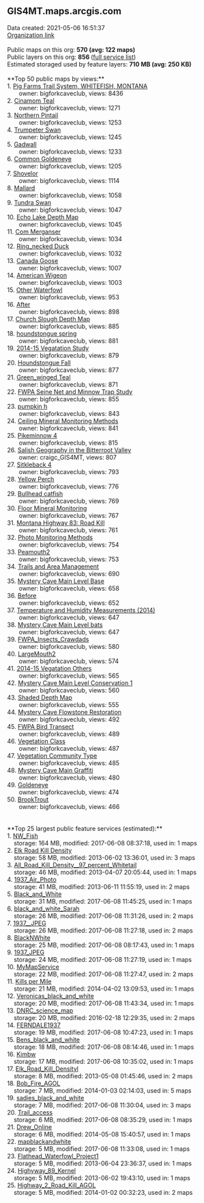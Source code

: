 <h2>GIS4MT.maps.arcgis.com</h2> Data created: 2021-05-06 16:51:37 <br /><a target='new' href='https://GIS4MT.maps.arcgis.com'>Organization link</a><br /><br />Public maps on this org: <b>570 (avg: 122 maps)</b><br />Public layers on this org: <b>856 </b>(<a target='new' href='https://services.arcgis.com/ud5hNpZn28576gYc/ArcGIS/rest/services'>full service list</a>)<br />Estimated storaged used by feature layers: <b>710 MB (avg: 250 KB)</b><br /><br />**Top 50 public maps by views:**<br />  1. <a target='new' href='https://www.arcgis.com/home/item.html?id=1a4c3cca18fa4242b0cdcfdcb99d9836'>Pig Farms Trail System, WHITEFISH, MONTANA</a> <br />  &nbsp;&nbsp;&nbsp;&nbsp; &nbsp;&nbsp;owner: bigforkcaveclub, views: 8436<br />  2. <a target='new' href='https://www.arcgis.com/home/item.html?id=0abb4ec6724b4f85be92f1fb334d9137'>Cinamom Teal</a> <br />  &nbsp;&nbsp;&nbsp;&nbsp; &nbsp;&nbsp;owner: bigforkcaveclub, views: 1271<br />  3. <a target='new' href='https://www.arcgis.com/home/item.html?id=89a6cf0262034d538bb9c1e5775e3f83'>Northern Pintail</a> <br />  &nbsp;&nbsp;&nbsp;&nbsp; &nbsp;&nbsp;owner: bigforkcaveclub, views: 1253<br />  4. <a target='new' href='https://www.arcgis.com/home/item.html?id=d782beea03624728bd7666ae1dd06d12'>Trumpeter Swan</a> <br />  &nbsp;&nbsp;&nbsp;&nbsp; &nbsp;&nbsp;owner: bigforkcaveclub, views: 1245<br />  5. <a target='new' href='https://www.arcgis.com/home/item.html?id=69d68f8b5b044bfd87e395c1aee525ab'>Gadwall</a> <br />  &nbsp;&nbsp;&nbsp;&nbsp; &nbsp;&nbsp;owner: bigforkcaveclub, views: 1233<br />  6. <a target='new' href='https://www.arcgis.com/home/item.html?id=c96b9089f0934fb280fff004cb8158e4'>Common Goldeneye</a> <br />  &nbsp;&nbsp;&nbsp;&nbsp; &nbsp;&nbsp;owner: bigforkcaveclub, views: 1205<br />  7. <a target='new' href='https://www.arcgis.com/home/item.html?id=b5a24dbf5e2643b98f679aa6dabd035c'>Shovelor</a> <br />  &nbsp;&nbsp;&nbsp;&nbsp; &nbsp;&nbsp;owner: bigforkcaveclub, views: 1114<br />  8. <a target='new' href='https://www.arcgis.com/home/item.html?id=7384564c79ae4d93827377dd7c302821'>Mallard</a> <br />  &nbsp;&nbsp;&nbsp;&nbsp; &nbsp;&nbsp;owner: bigforkcaveclub, views: 1058<br />  9. <a target='new' href='https://www.arcgis.com/home/item.html?id=b5ec54f63e554826b28e7009fedc9271'>Tundra Swan</a> <br />  &nbsp;&nbsp;&nbsp;&nbsp; &nbsp;&nbsp;owner: bigforkcaveclub, views: 1047<br />  10. <a target='new' href='https://www.arcgis.com/home/item.html?id=84d8371ebafd4007a16560391aa9a9cd'>Echo Lake Depth Map</a> <br />  &nbsp;&nbsp;&nbsp;&nbsp; &nbsp;&nbsp;owner: bigforkcaveclub, views: 1045<br />  11. <a target='new' href='https://www.arcgis.com/home/item.html?id=3d90ef17af01458a892382c14f03afa2'>Com Merganser</a> <br />  &nbsp;&nbsp;&nbsp;&nbsp; &nbsp;&nbsp;owner: bigforkcaveclub, views: 1034<br />  12. <a target='new' href='https://www.arcgis.com/home/item.html?id=8902e6e9d2644badad301bdffa08c866'>Ring_necked Duck</a> <br />  &nbsp;&nbsp;&nbsp;&nbsp; &nbsp;&nbsp;owner: bigforkcaveclub, views: 1032<br />  13. <a target='new' href='https://www.arcgis.com/home/item.html?id=c08a9ed60127402d8b575d76e33dbd69'>Canada Goose</a> <br />  &nbsp;&nbsp;&nbsp;&nbsp; &nbsp;&nbsp;owner: bigforkcaveclub, views: 1007<br />  14. <a target='new' href='https://www.arcgis.com/home/item.html?id=347d7034edff4f0695c44d2969a5bfaa'>American Wigeon</a> <br />  &nbsp;&nbsp;&nbsp;&nbsp; &nbsp;&nbsp;owner: bigforkcaveclub, views: 1003<br />  15. <a target='new' href='https://www.arcgis.com/home/item.html?id=7c18af3a178f4bf9b405d36400486e87'>Other Waterfowl</a> <br />  &nbsp;&nbsp;&nbsp;&nbsp; &nbsp;&nbsp;owner: bigforkcaveclub, views: 953<br />  16. <a target='new' href='https://www.arcgis.com/home/item.html?id=e2232e29d64e4cfd8cb7734aa912bedb'>After</a> <br />  &nbsp;&nbsp;&nbsp;&nbsp; &nbsp;&nbsp;owner: bigforkcaveclub, views: 898<br />  17. <a target='new' href='https://www.arcgis.com/home/item.html?id=0d742fdae66a46d191fe1d58a3d2eb34'>Church Slough Depth Map</a> <br />  &nbsp;&nbsp;&nbsp;&nbsp; &nbsp;&nbsp;owner: bigforkcaveclub, views: 885<br />  18. <a target='new' href='https://www.arcgis.com/home/item.html?id=a5394d9e01c2434e88b7166cdd5bbc30'>houndstongue spring</a> <br />  &nbsp;&nbsp;&nbsp;&nbsp; &nbsp;&nbsp;owner: bigforkcaveclub, views: 881<br />  19. <a target='new' href='https://www.arcgis.com/home/item.html?id=d15b0b21afb740f6af5a3984bfeb73da'>2014-15 Vegatation Study</a> <br />  &nbsp;&nbsp;&nbsp;&nbsp; &nbsp;&nbsp;owner: bigforkcaveclub, views: 879<br />  20. <a target='new' href='https://www.arcgis.com/home/item.html?id=7dca3b9fca4142e392867b0b78c3ad27'>Houndstongue Fall</a> <br />  &nbsp;&nbsp;&nbsp;&nbsp; &nbsp;&nbsp;owner: bigforkcaveclub, views: 877<br />  21. <a target='new' href='https://www.arcgis.com/home/item.html?id=9f8b620d99664a45b341e3fab1847140'>Green_winged Teal</a> <br />  &nbsp;&nbsp;&nbsp;&nbsp; &nbsp;&nbsp;owner: bigforkcaveclub, views: 871<br />  22. <a target='new' href='https://www.arcgis.com/home/item.html?id=bc488b5e5d7f41c0904c6a2a2cecc68c'>FWPA Seine Net and Minnow Trap Study</a> <br />  &nbsp;&nbsp;&nbsp;&nbsp; &nbsp;&nbsp;owner: bigforkcaveclub, views: 855<br />  23. <a target='new' href='https://www.arcgis.com/home/item.html?id=c804ee0b0795452380fa0d86436d29ca'>pumpkin h</a> <br />  &nbsp;&nbsp;&nbsp;&nbsp; &nbsp;&nbsp;owner: bigforkcaveclub, views: 843<br />  24. <a target='new' href='https://www.arcgis.com/home/item.html?id=d0a69966dd894aef8563e448d66dfe85'>Ceiling Mineral Monitoring Methods</a> <br />  &nbsp;&nbsp;&nbsp;&nbsp; &nbsp;&nbsp;owner: bigforkcaveclub, views: 841<br />  25. <a target='new' href='https://www.arcgis.com/home/item.html?id=84363b018a6e414c88e098ad90af65d7'>Pikeminnow 4</a> <br />  &nbsp;&nbsp;&nbsp;&nbsp; &nbsp;&nbsp;owner: bigforkcaveclub, views: 815<br />  26. <a target='new' href='https://www.arcgis.com/home/item.html?id=ec649bf9922241e09c4232241cd17ec6'>Salish Geography in the Bitterroot Valley</a> <br />  &nbsp;&nbsp;&nbsp;&nbsp; &nbsp;&nbsp;owner: craigc_GIS4MT, views: 807<br />  27. <a target='new' href='https://www.arcgis.com/home/item.html?id=c655e97ec9d84513abbdf6e9e9ebde09'>Sitkleback 4</a> <br />  &nbsp;&nbsp;&nbsp;&nbsp; &nbsp;&nbsp;owner: bigforkcaveclub, views: 793<br />  28. <a target='new' href='https://www.arcgis.com/home/item.html?id=2d3574d3ea8f401e8729cf525908a53a'>Yellow Perch</a> <br />  &nbsp;&nbsp;&nbsp;&nbsp; &nbsp;&nbsp;owner: bigforkcaveclub, views: 776<br />  29. <a target='new' href='https://www.arcgis.com/home/item.html?id=a70bf507b43b40f389891a2e3c8f8cbb'>Bullhead catfish</a> <br />  &nbsp;&nbsp;&nbsp;&nbsp; &nbsp;&nbsp;owner: bigforkcaveclub, views: 769<br />  30. <a target='new' href='https://www.arcgis.com/home/item.html?id=50e131aa94074196a9df990a3305c99b'>Floor Mineral Monitoring</a> <br />  &nbsp;&nbsp;&nbsp;&nbsp; &nbsp;&nbsp;owner: bigforkcaveclub, views: 767<br />  31. <a target='new' href='https://www.arcgis.com/home/item.html?id=53fcb69d5c4e4e848d002e86e44bd2ce'>Montana Highway 83:  Road Kill</a> <br />  &nbsp;&nbsp;&nbsp;&nbsp; &nbsp;&nbsp;owner: bigforkcaveclub, views: 761<br />  32. <a target='new' href='https://www.arcgis.com/home/item.html?id=b24efde0f141480aaeb208b6b674cb1a'>Photo Monitoring Methods</a> <br />  &nbsp;&nbsp;&nbsp;&nbsp; &nbsp;&nbsp;owner: bigforkcaveclub, views: 754<br />  33. <a target='new' href='https://www.arcgis.com/home/item.html?id=b2236a9dc3dc46cd94daacebf933e555'>Peamouth2</a> <br />  &nbsp;&nbsp;&nbsp;&nbsp; &nbsp;&nbsp;owner: bigforkcaveclub, views: 753<br />  34. <a target='new' href='https://www.arcgis.com/home/item.html?id=ac7bc768896442c28fe24689734e49ca'>Trails and Area Management</a> <br />  &nbsp;&nbsp;&nbsp;&nbsp; &nbsp;&nbsp;owner: bigforkcaveclub, views: 690<br />  35. <a target='new' href='https://www.arcgis.com/home/item.html?id=0f3b6d62c0a04d3597f885337c247988'>Mystery Cave  Main Level Base</a> <br />  &nbsp;&nbsp;&nbsp;&nbsp; &nbsp;&nbsp;owner: bigforkcaveclub, views: 658<br />  36. <a target='new' href='https://www.arcgis.com/home/item.html?id=f6b92019989e4305a73a853a6bb7d401'>Before</a> <br />  &nbsp;&nbsp;&nbsp;&nbsp; &nbsp;&nbsp;owner: bigforkcaveclub, views: 652<br />  37. <a target='new' href='https://www.arcgis.com/home/item.html?id=b3d1c0518d7d41c998407db0bceddf49'>Temperature and Humidity Measurements (2014)</a> <br />  &nbsp;&nbsp;&nbsp;&nbsp; &nbsp;&nbsp;owner: bigforkcaveclub, views: 647<br />  38. <a target='new' href='https://www.arcgis.com/home/item.html?id=452221972f294400a913498249433e17'>Mystery Cave  Main Level bats</a> <br />  &nbsp;&nbsp;&nbsp;&nbsp; &nbsp;&nbsp;owner: bigforkcaveclub, views: 647<br />  39. <a target='new' href='https://www.arcgis.com/home/item.html?id=9dc991359fc54c68bf575b056369c43d'>FWPA_Insects_Crawdads</a> <br />  &nbsp;&nbsp;&nbsp;&nbsp; &nbsp;&nbsp;owner: bigforkcaveclub, views: 580<br />  40. <a target='new' href='https://www.arcgis.com/home/item.html?id=00b818d17e494932b7925aa021fd63dd'>LargeMouth2</a> <br />  &nbsp;&nbsp;&nbsp;&nbsp; &nbsp;&nbsp;owner: bigforkcaveclub, views: 574<br />  41. <a target='new' href='https://www.arcgis.com/home/item.html?id=a96cb4e333d746f5803cfaac301447e6'>2014-15 Vegatation Others</a> <br />  &nbsp;&nbsp;&nbsp;&nbsp; &nbsp;&nbsp;owner: bigforkcaveclub, views: 565<br />  42. <a target='new' href='https://www.arcgis.com/home/item.html?id=644abbe35a8c4013b0cdf328e18550b7'>Mystery Cave  Main Level Conservation 1</a> <br />  &nbsp;&nbsp;&nbsp;&nbsp; &nbsp;&nbsp;owner: bigforkcaveclub, views: 560<br />  43. <a target='new' href='https://www.arcgis.com/home/item.html?id=7b1fb024836e46d695fcf6976b9621ce'>Shaded Depth Map</a> <br />  &nbsp;&nbsp;&nbsp;&nbsp; &nbsp;&nbsp;owner: bigforkcaveclub, views: 555<br />  44. <a target='new' href='https://www.arcgis.com/home/item.html?id=a0e785722f6e4890b18cdff680b567b9'>Mystery Cave Flowstone Restoration</a> <br />  &nbsp;&nbsp;&nbsp;&nbsp; &nbsp;&nbsp;owner: bigforkcaveclub, views: 492<br />  45. <a target='new' href='https://www.arcgis.com/home/item.html?id=f3371991dda44fcbb98b5c7eb9b16df8'>FWPA Bird Transect</a> <br />  &nbsp;&nbsp;&nbsp;&nbsp; &nbsp;&nbsp;owner: bigforkcaveclub, views: 489<br />  46. <a target='new' href='https://www.arcgis.com/home/item.html?id=74022e585a3f4dd1a75b0a1dc9ebe925'>Vegetation Class</a> <br />  &nbsp;&nbsp;&nbsp;&nbsp; &nbsp;&nbsp;owner: bigforkcaveclub, views: 487<br />  47. <a target='new' href='https://www.arcgis.com/home/item.html?id=9e6e9f16e84042a3ad447213012a5ec5'>Vegetation Community Type</a> <br />  &nbsp;&nbsp;&nbsp;&nbsp; &nbsp;&nbsp;owner: bigforkcaveclub, views: 485<br />  48. <a target='new' href='https://www.arcgis.com/home/item.html?id=c44c62bde1284576b96c7f2322d69ccd'>Mystery Cave Main Graffiti</a> <br />  &nbsp;&nbsp;&nbsp;&nbsp; &nbsp;&nbsp;owner: bigforkcaveclub, views: 480<br />  49. <a target='new' href='https://www.arcgis.com/home/item.html?id=cc6e8b0953a143bbaed26c4d65300eab'>Goldeneye</a> <br />  &nbsp;&nbsp;&nbsp;&nbsp; &nbsp;&nbsp;owner: bigforkcaveclub, views: 474<br />  50. <a target='new' href='https://www.arcgis.com/home/item.html?id=6de11371220c486cb246578943d8ca2d'>BrookTrout</a> <br />  &nbsp;&nbsp;&nbsp;&nbsp; &nbsp;&nbsp;owner: bigforkcaveclub, views: 466<br /><br /><br />**Top 25 largest public feature services (estimated):**<br /> 1. <a target='new' href='https://www.arcgis.com/home/item.html?id=00acedae18a04a9d9223e647f915ff18'>NW_Fish</a><br /> &nbsp;&nbsp;&nbsp;&nbsp;storage: 164 MB, modified: 2017-06-08 08:37:18,  used in: 1 maps<br /> 2. <a target='new' href='https://www.arcgis.com/home/item.html?id=97d3bfc9b2a245ffab7c028a2c24f8b2'>Elk Road Kill Density</a><br /> &nbsp;&nbsp;&nbsp;&nbsp;storage: 58 MB, modified: 2013-06-02 13:36:01,  used in: 3 maps<br /> 3. <a target='new' href='https://www.arcgis.com/home/item.html?id=a3e76c2a3e65459fa4ba91b1042638ac'>All_Road_Kill_Density__97_percent_Whitetail</a><br /> &nbsp;&nbsp;&nbsp;&nbsp;storage: 46 MB, modified: 2013-04-07 20:05:44,  used in: 1 maps<br /> 4. <a target='new' href='https://www.arcgis.com/home/item.html?id=c77604c23af54d9d9a6173f9f654e2ee'>1937_Air_Photo</a><br /> &nbsp;&nbsp;&nbsp;&nbsp;storage: 41 MB, modified: 2013-06-11 11:55:19,  used in: 2 maps<br /> 5. <a target='new' href='https://www.arcgis.com/home/item.html?id=4233c0baf0584465bccaa4b00a8e5992'>Black_and_White</a><br /> &nbsp;&nbsp;&nbsp;&nbsp;storage: 31 MB, modified: 2017-06-08 11:45:25,  used in: 1 maps<br /> 6. <a target='new' href='https://www.arcgis.com/home/item.html?id=1c2b9f137d5043fc8d9877e1c872baa8'>black_and_white_Sarah</a><br /> &nbsp;&nbsp;&nbsp;&nbsp;storage: 26 MB, modified: 2017-06-08 11:31:26,  used in: 2 maps<br /> 7. <a target='new' href='https://www.arcgis.com/home/item.html?id=02b6b1d19a0a47819870907e0f7d8f56'>1937__JPEG</a><br /> &nbsp;&nbsp;&nbsp;&nbsp;storage: 26 MB, modified: 2017-06-08 11:27:18,  used in: 2 maps<br /> 8. <a target='new' href='https://www.arcgis.com/home/item.html?id=216401b189fd4184b33b5472fdbd9970'>BlackNWhite</a><br /> &nbsp;&nbsp;&nbsp;&nbsp;storage: 25 MB, modified: 2017-06-08 08:17:43,  used in: 1 maps<br /> 9. <a target='new' href='https://www.arcgis.com/home/item.html?id=74f42ec74ecc403aaa3756a6729844a8'>1937_JPEG</a><br /> &nbsp;&nbsp;&nbsp;&nbsp;storage: 24 MB, modified: 2017-06-08 11:27:19,  used in: 1 maps<br /> 10. <a target='new' href='https://www.arcgis.com/home/item.html?id=57404f4d759646a09d6ea02eadec209e'>MyMapService</a><br /> &nbsp;&nbsp;&nbsp;&nbsp;storage: 22 MB, modified: 2017-06-08 11:27:47,  used in: 2 maps<br /> 11. <a target='new' href='https://www.arcgis.com/home/item.html?id=b3471a76c51b42a1a4ee28f0f0751e55'>Kills per Mile</a><br /> &nbsp;&nbsp;&nbsp;&nbsp;storage: 21 MB, modified: 2014-04-02 13:09:53,  used in: 1 maps<br /> 12. <a target='new' href='https://www.arcgis.com/home/item.html?id=b6ea2ce3dc224827a02a8b99b96385d7'>Veronicas_black_and_white</a><br /> &nbsp;&nbsp;&nbsp;&nbsp;storage: 20 MB, modified: 2017-06-08 11:43:34,  used in: 1 maps<br /> 13. <a target='new' href='https://www.arcgis.com/home/item.html?id=39ef4ce51aa94a968eb6063aa1195ed7'>DNRC_science_map</a><br /> &nbsp;&nbsp;&nbsp;&nbsp;storage: 20 MB, modified: 2016-02-18 12:29:35,  used in: 2 maps<br /> 14. <a target='new' href='https://www.arcgis.com/home/item.html?id=63216516786142f2a3e5d7e1775c447b'>FERNDALE1937</a><br /> &nbsp;&nbsp;&nbsp;&nbsp;storage: 19 MB, modified: 2017-06-08 10:47:23,  used in: 1 maps<br /> 15. <a target='new' href='https://www.arcgis.com/home/item.html?id=490123dee5924bf08ad6efebe91d4e2b'>Bens_black_and_white</a><br /> &nbsp;&nbsp;&nbsp;&nbsp;storage: 18 MB, modified: 2017-06-08 08:14:46,  used in: 1 maps<br /> 16. <a target='new' href='https://www.arcgis.com/home/item.html?id=a83bdb3331254a3f98f4a172d8bb21b4'>Kimbw</a><br /> &nbsp;&nbsp;&nbsp;&nbsp;storage: 17 MB, modified: 2017-06-08 10:35:02,  used in: 1 maps<br /> 17. <a target='new' href='https://www.arcgis.com/home/item.html?id=3e796d4ab9a643cfb790a852612cfbfc'>Elk_Road_Kill_Densityl</a><br /> &nbsp;&nbsp;&nbsp;&nbsp;storage: 8 MB, modified: 2013-05-08 01:45:46,  used in: 2 maps<br /> 18. <a target='new' href='https://www.arcgis.com/home/item.html?id=31c6f474959742ee99b17e036ee16772'>Bob_Fire_AGOL</a><br /> &nbsp;&nbsp;&nbsp;&nbsp;storage: 7 MB, modified: 2014-01-03 02:14:03,  used in: 5 maps<br /> 19. <a target='new' href='https://www.arcgis.com/home/item.html?id=a24b660a093e4feaa9e5492129c25211'>sadies_black_and_white</a><br /> &nbsp;&nbsp;&nbsp;&nbsp;storage: 7 MB, modified: 2017-06-08 11:30:04,  used in: 3 maps<br /> 20. <a target='new' href='https://www.arcgis.com/home/item.html?id=9fcd7b9aa28945628d17a35f2de198ed'>Trail_access</a><br /> &nbsp;&nbsp;&nbsp;&nbsp;storage: 6 MB, modified: 2017-06-08 08:35:29,  used in: 1 maps<br /> 21. <a target='new' href='https://www.arcgis.com/home/item.html?id=85f4632752864910b358278e3859a5d9'>Drew_Online</a><br /> &nbsp;&nbsp;&nbsp;&nbsp;storage: 6 MB, modified: 2014-05-08 15:40:57,  used in: 1 maps<br /> 22. <a target='new' href='https://www.arcgis.com/home/item.html?id=61663dd8f0804c3c871e7120ceaefd64'>mapblackandwhite</a><br /> &nbsp;&nbsp;&nbsp;&nbsp;storage: 5 MB, modified: 2017-06-08 11:33:08,  used in: 1 maps<br /> 23. <a target='new' href='https://www.arcgis.com/home/item.html?id=e68f54a4e2254fd6b7ceda906ca3fe65'>Flathead_Waterfowl_Project1</a><br /> &nbsp;&nbsp;&nbsp;&nbsp;storage: 5 MB, modified: 2013-06-04 23:36:37,  used in: 1 maps<br /> 24. <a target='new' href='https://www.arcgis.com/home/item.html?id=32c7b41917344cae869c907932b3af16'>Highyway_89_Kernel</a><br /> &nbsp;&nbsp;&nbsp;&nbsp;storage: 5 MB, modified: 2013-06-02 19:43:10,  used in: 1 maps<br /> 25. <a target='new' href='https://www.arcgis.com/home/item.html?id=44842d58cc164e74b5ce67aff5fb128e'>Highway_2_Road_Kill_AGOL</a><br /> &nbsp;&nbsp;&nbsp;&nbsp;storage: 5 MB, modified: 2014-01-02 00:32:23,  used in: 2 maps<br />